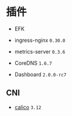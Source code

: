 # 插件

* EFK

* ingress-nginx `0.30.0`

* metrics-server `0.3.6`

* CoreDNS `1.6.7`

* Dashboard `2.0.0-rc7`

## CNI

* [calico](https://docs.projectcalico.org/v3.12/getting-started/kubernetes/installation/calico) `3.12`

